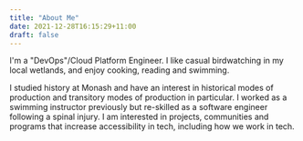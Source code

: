 ```yaml
---
title: "About Me"
date: 2021-12-28T16:15:29+11:00
draft: false
---
```


I'm a "DevOps"/Cloud Platform Engineer. I like casual birdwatching in my local wetlands, and enjoy cooking, reading and swimming. 

I studied history at Monash and have an interest in historical modes of production and transitory modes of production in particular. I worked as a swimming instructor previously but re-skilled as a software engineer following a spinal injury. I am interested in projects, communities and programs that increase accessibility in tech, including how we work in tech.